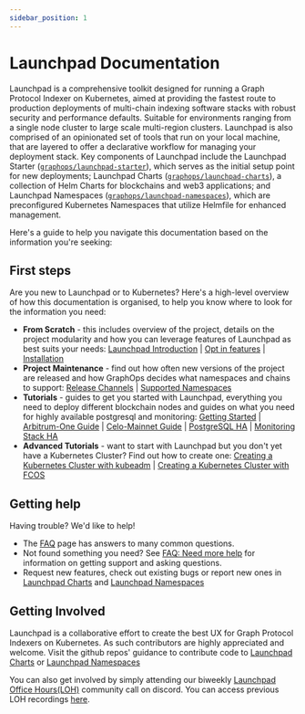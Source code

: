 ```yaml
---
sidebar_position: 1
---
```


# Launchpad Documentation

Launchpad is a comprehensive toolkit designed for running a Graph Protocol Indexer on Kubernetes, aimed at providing the fastest route to production deployments of multi-chain indexing software stacks with robust security and performance defaults. Suitable for environments ranging from a single node cluster to large scale multi-region clusters. Launchpad is also comprised of an opinionated set of tools that run on your local machine, that are layered to offer a declarative workflow for managing your deployment stack. Key components of Launchpad include the Launchpad Starter ([`graphops/launchpad-starter`](https://github.com/graphops/launchpad-starter)), which serves as the initial setup point for new deployments; Launchpad Charts ([`graphops/launchpad-charts`](https://github.com/graphops/launchpad-charts)), a collection of Helm Charts for blockchains and web3 applications; and Launchpad Namespaces ([`graphops/launchpad-namespaces`](https://github.com/graphops/launchpad-namespaces)), which are preconfigured Kubernetes Namespaces that utilize Helmfile for enhanced management.

Here's a guide to help you navigate this documentation based on the information you're seeking:

## First steps

Are you new to Launchpad or to Kubernetes? Here's a high-level overview of how this documentation is organised, to help you know where to look for the information you need:

* **From Scratch** - this includes overview of the project, details on the project modularity and how you can leverage features of Launchpad as best suits your needs: [Launchpad Introduction](intro) | [Opt in features](modularity) | [Installation](client-side-tooling) 
* **Project Maintenance** - find out how often new versions of the project are released and how GraphOps decides what namespaces and chains to support: [Release Channels](release-channels) | [Supported Namespaces](supported-namespaces)
* **Tutorials** - guides to get you started with Launchpad, everything you need to deploy different blockchain nodes and guides on what you need for highly available postgresql and monitoring: [Getting Started](quick-start) | [Arbitrum-One Guide](tutorials/arbitrum-archive-kubernetes-guide) | [Celo-Mainnet Guide](tutorials/celo-archive-kubernetes-guide) | [PostgreSQL HA](tutorials/postgresql_ha.md) | [Monitoring Stack HA](tutorials/monitoring-stack-with-HA.md)
* **Advanced Tutorials** - want to start with Launchpad but you don't yet have a Kubernetes Cluster? Find out how to create one: [Creating a Kubernetes Cluster with kubeadm](advanced-tutorials/kubernetes-create-cluster-with-kubeadm) | [Creating a Kubernetes Cluster with FCOS](advanced-tutorials/advanced-kubernetes.md) 

## Getting help

Having trouble? We'd like to help!

* The [FAQ](faq) page has answers to many common questions.
* Not found something you need? See [FAQ: Need more help](faq#need-more-help) for information on getting support and asking questions.
* Request new features, check out existing bugs or report new ones in [Launchpad Charts](https://github.com/graphops/launchpad-charts/issues) and [Launchpad Namespaces](https://github.com/graphops/launchpad-namespaces/issues)


## Getting Involved

Launchpad is a collaborative effort to create the best UX for Graph Protocol Indexers on Kubernetes. As such contributors are highly appreciated and welcome. Visit the github repos' guidance to contribute code to [Launchpad Charts](https://github.com/graphops/launchpad-charts/blob/main/CONTRIBUTING.md) or [Launchpad Namespaces](https://github.com/graphops/launchpad-namespaces/blob/main/CONTRIBUTING.md)

You can also get involved by simply attending our biweekly [Launchpad Office Hours(LOH)](https://discord.com/events/438038660412342282/1229824398127534130) community call on discord. You can access previous LOH recordings [here](https://www.youtube.com/watch?v=qC5KbhD3urc&list=PLpbkfkwg_V6Ceidcn06VSP9BoU0g14voq).